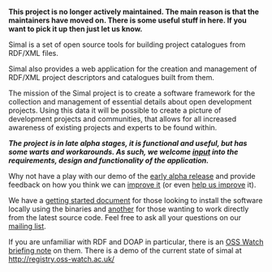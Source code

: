 **This project is no longer actively maintained. The main reason is that the maintainers have moved on. There is some useful stuff in here. If you want to pick it up then just let us know.**

Simal is a set of open source tools for building project catalogues from RDF/XML files.

Simal also provides a web application for the creation and management of RDF/XML project descriptors and catalogues built from them.

The mission of the Simal project is to create a software framework for the collection and management of essential details about open development projects. Using this data it will be possible to create a picture of development projects and communities, that allows for all increased awareness of existing projects and experts to be found within.

**_The project is in late alpha stages, it is functional and useful, but has some warts and workarounds. As such, we welcome [input](http://groups.google.com/group/simal-contributors) into the requirements, design and functionality of the application._**

Why not have a play with our demo of the [early alpha release](http://registry.oss-watch.ac.uk) and provide feedback on how you think we can [improve it](http://groups.google.com/group/simal-users) (or even [help us improve](http://groups.google.com/group/simal-contributors) it).

We have a [getting started document](UserQuickStart.md) for those looking to install the software locally using the binaries and [another](GettingStarted.md) for those wanting to work directly from the latest source code. Feel free to ask all your questions on our [mailing list](http://groups.google.com/group/simal-contributors).

If you are unfamiliar with RDF and DOAP in particular, there is an [OSS Watch briefing note](http://www.oss-watch.ac.uk/resources/doap.xml) on them. There is a demo of the current state of simal at http://registry.oss-watch.ac.uk/
